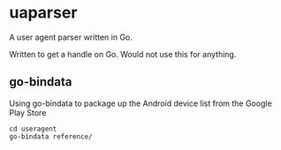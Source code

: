 # uaparser

A user agent parser written in Go.

Written to get a handle on Go. Would not use this for anything.

## go-bindata

Using go-bindata to package up the Android device list from the Google Play Store

    cd useragent
    go-bindata reference/

